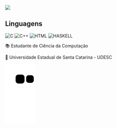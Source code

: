![](https://github-readme-stats.vercel.app/api?username=rafaklugee&show_icons=true&theme=tokyonight)

## Linguagens

![C](https://img.shields.io/badge/C-00599C?style=for-the-badge&logo=c&logoColor=white)
![C++](https://img.shields.io/badge/C%2B%2B-00599C?style=for-the-badge&logo=c%2B%2B&logoColor=white)
![HTML](https://img.shields.io/badge/HTML-239120?style=for-the-badge&logo=html5&logoColor=white)
![HASKELL](https://img.shields.io/badge/Haskell-5e5086?style=for-the-badge&logo=haskell&logoColor=white)

📚 Estudante de Ciência da Computação
</div>
📌 Universidade Estadual de Santa Catarina - UDESC

![snake gif](https://github.com/rafaklugee/rafaklugee/blob/output/github-contribution-grid-snake.svg)
